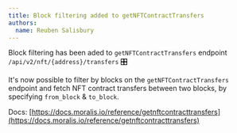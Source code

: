 ```yaml
---
title: Block filtering added to getNFTContractTransfers
authors:
  name: Reuben Salisbury
---
```


Block filtering has been aded to `getNFTContractTransfers` endpoint `/api/v2/nft/{address}/transfers` 🎛️

It's now possible to filter by blocks on the `getNFTContractTransfers` endpoint and fetch NFT contract transfers between two blocks, by specifying `from_block` & `to_block`.

Docs: [https://docs.moralis.io/reference/getnftcontracttransfers](https://docs.moralis.io/reference/getnftcontracttransfers)
